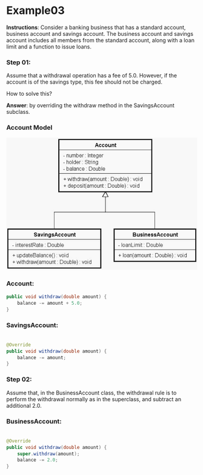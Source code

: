 # Example03

**Instructions**: Consider a banking business that has a standard account, business account and savings account. The
business account and savings account includes all members from the standard account, along with a loan limit and a
function to issue loans.

### Step 01:

Assume that a withdrawal operation has a fee of 5.0. However, if the account is of the savings type, this fee should not
be charged.

How to solve this?

**Answer**: by overriding the withdraw method in the SavingsAccount subclass.

### Account Model

![Account Model](https://github.com/souzafcharles/Complete-Java-Object-Oriented-Programming-and-Projects/blob/master/Section_K11_Inheritance_and_Polymorphism/Example03/account-model.png)

### Account:

```java
public void withdraw(double amount) {
    balance -= amount + 5.0;
}
```

### SavingsAccount:

```java

@Override
public void withdraw(double amount) {
    balance -= amount;
}
```

### Step 02:

Assume that, in the BusinessAccount class, the withdrawal rule is to perform the withdrawal normally as in the
superclass, and subtract an additional 2.0.

### BusinessAccount:

```java

@Override
public void withdraw(double amount) {
    super.withdraw(amount);
    balance -= 2.0;
}
```